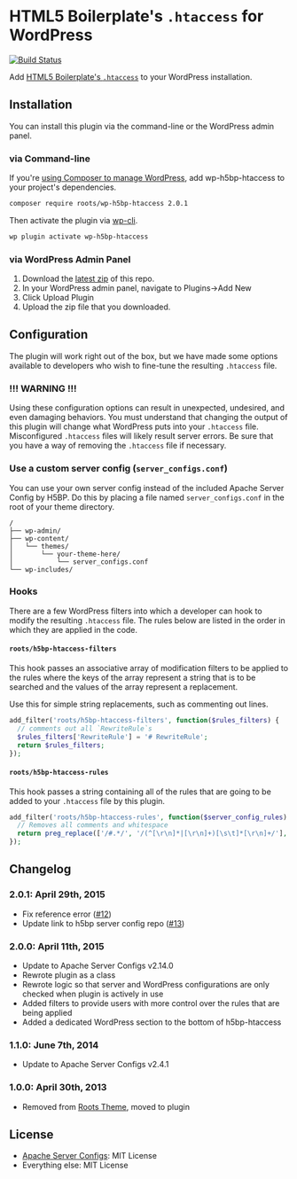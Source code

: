 # HTML5 Boilerplate's `.htaccess` for WordPress
[![Build Status](https://travis-ci.org/roots/wp-h5bp-htaccess.svg)](https://travis-ci.org/roots/wp-h5bp-htaccess)

Add [HTML5 Boilerplate's `.htaccess`](https://github.com/h5bp/server-configs-apache) to your WordPress installation.

## Installation

You can install this plugin via the command-line or the WordPress admin panel.

### via Command-line

If you're [using Composer to manage WordPress](https://roots.io/using-composer-with-wordpress/), add wp-h5bp-htaccess to your project's dependencies.

```sh
composer require roots/wp-h5bp-htaccess 2.0.1
```

Then activate the plugin via [wp-cli](http://wp-cli.org/commands/plugin/activate/).

```sh
wp plugin activate wp-h5bp-htaccess
```

### via WordPress Admin Panel

1. Download the [latest zip](https://github.com/roots/wp-h5bp-htaccess/archive/master.zip) of this repo.
2. In your WordPress admin panel, navigate to Plugins->Add New
3. Click Upload Plugin
4. Upload the zip file that you downloaded.

## Configuration

The plugin will work right out of the box, but we have made some options available to developers who wish to fine-tune the resulting `.htaccess` file.

### !!! WARNING !!!

Using these configuration options can result in unexpected, undesired, and even damaging behaviors. You must understand that changing the output of this plugin will change what WordPress puts into your `.htaccess` file. Misconfigured `.htaccess` files will likely result server errors. Be sure that you have a way of removing the `.htaccess` file if necessary.

### Use a custom server config (`server_configs.conf`)

You can use your own server config instead of the included Apache Server Config by H5BP. Do this by placing a file named `server_configs.conf` in the root of your theme directory.

```
/
├── wp-admin/
├── wp-content/
│   └── themes/
│       └── your-theme-here/
│           └── server_configs.conf
└── wp-includes/
```

### Hooks

There are a few WordPress filters into which a developer can hook to modify the resulting `.htaccess` file. The rules below are listed in the order in which they are applied in the code.

#### `roots/h5bp-htaccess-filters`

This hook passes an associative array of modification filters to be applied to the rules where the keys of the array represent a string that is to be searched and the values of the array represent a replacement.

Use this for simple string replacements, such as commenting out lines.

```php
add_filter('roots/h5bp-htaccess-filters', function($rules_filters) {
  // comments out all `RewriteRule`s
  $rules_filters['RewriteRule'] = '# RewriteRule';
  return $rules_filters;
});
```

#### `roots/h5bp-htaccess-rules`

This hook passes a string containing all of the rules that are going to be added to your `.htaccess` file by this plugin. 

```php
add_filter('roots/h5bp-htaccess-rules', function($server_config_rules) {
  // Removes all comments and whitespace
  return preg_replace(['/#.*/', '/(^[\r\n]*|[\r\n]+)[\s\t]*[\r\n]+/'], ['',PHP_EOL], $server_config_rules);
});
```

## Changelog

### 2.0.1: April 29th, 2015
* Fix reference error ([#12](https://github.com/roots/wp-h5bp-htaccess/issues/12))
* Update link to h5bp server config repo ([#13](https://github.com/roots/wp-h5bp-htaccess/issues/13))

### 2.0.0: April 11th, 2015
* Update to Apache Server Configs v2.14.0
* Rewrote plugin as a class
* Rewrote logic so that server and WordPress configurations are only checked when plugin is actively in use
* Added filters to provide users with more control over the rules that are being applied
* Added a dedicated WordPress section to the bottom of h5bp-htaccess

### 1.1.0: June 7th, 2014
* Update to Apache Server Configs v2.4.1

### 1.0.0: April 30th, 2013
* Removed from [Roots Theme](http://www.rootstheme.com/), moved to plugin

## License

* [Apache Server Configs](https://github.com/h5bp/server-configs-apache): MIT License
* Everything else: MIT License
